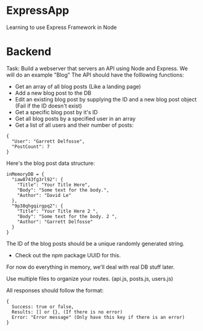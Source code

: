 # ExpressApp
Learning to use Express Framework in Node
# Backend
Task: Build a webserver that servers an API using Node and Express. We will do an example "Blog"
The API should have the folllowing functions:
- Get an array of all blog posts (Like a landing page)
- Add a new blog post to the DB
- Edit an existing blog post by supplying the ID and a new blog post object (Fail if the ID doesn't exist)
- Get a specific blog post by it's ID
- Get all blog posts by a specified user in an array
- Get a list of all users and their number of posts:
```
{
  "User": "Garrett Delfosse",
  "PostCount": 7
}
```
Here's the blog post data structure:
```
inMemoryDB = {
  "iaw8743fg3rl92": {
    "Title": "Your Title Here",
    "Body": "Some text for the body.",
    "Author": "David Le"
  },
  "9p38qhgqirgpq2": {
    "Title": "Your Title Here 2 ",
    "Body": "Some text for the body. 2 ",
    "Author": "Garrett Delfosse"
  }
}
```
The ID of the blog posts should be a unique randomly generated string.
- Check out the npm package UUID for this. 

For now do everything in memory, we'll deal with real DB stuff later. 

Use multiple files to organize your routes. (api.js, posts.js, users.js)

All responses should follow the format:
```
{
  Success: true or false, 
  Results: [] or {}, (If there is no error)
  Error: "Error message" (Only have this key if there is an error)
}
```
